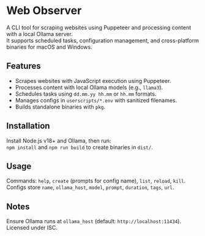 # Web Observer

A CLI tool for scraping websites using Puppeteer and processing content with a local Ollama server.  
It supports scheduled tasks, configuration management, and cross-platform binaries for macOS and Windows.

## Features
- Scrapes websites with JavaScript execution using Puppeteer.
- Processes content with local Ollama models (e.g., `llama3`).
- Schedules tasks using `dd.mm.yy hh.mm` or `hh.mm` formats.
- Manages configs in `userscripts/*.env` with sanitized filenames.
- Builds standalone binaries with `pkg`.

## Installation
Install Node.js v18+ and Ollama, then run:  
`npm install` and `npm run build` to create binaries in `dist/`.

## Usage
Commands: `help`, `create` (prompts for config name), `list`, `reload`, `kill`.  
Configs store `name`, `ollama_host`, `model`, `prompt`, `duration`, `tags`, `url`.

## Notes
Ensure Ollama runs at `ollama_host` (default: `http://localhost:11434`).  
Licensed under ISC.